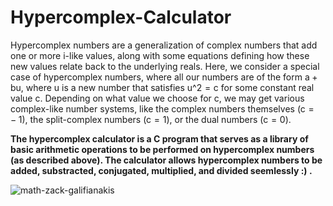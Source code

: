 # Hypercomplex-Calculator
Hypercomplex numbers are a generalization of complex numbers that add one or more i-like values, along with some equations defining how these new values relate back to the underlying reals. Here, we consider a special case of hypercomplex numbers, where all our numbers are of the form a + bu, where u is a new number that satisfies u^2 = c for some constant real value c. Depending on what value we choose for c, we may get various complex-like number systems, like the complex numbers themselves (c =  − 1), the split-complex numbers (c = 1), or the dual numbers (c = 0).

**The hypercomplex calculator is a C program that serves as a library of basic arithmetic operations to be performed on hypercomplex numbers (as described above). The calculator allows hypercomplex numbers to be added, substracted, conjugated, multiplied, and divided seemlessly :) .**


![math-zack-galifianakis](https://user-images.githubusercontent.com/50711847/172017117-87955d27-ddbc-4467-bbca-2616bdeae332.gif)

